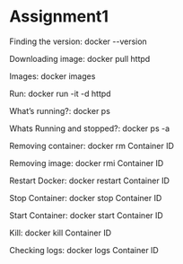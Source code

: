 # Assignment1
Finding the version:
docker --version

Downloading image:
docker pull httpd

Images:
docker images

Run:
docker run -it -d httpd

What’s running?:
docker ps

Whats Running and stopped?:
docker ps -a

Removing container:
docker rm Container ID 

Removing image:
docker rmi Container ID

Restart Docker:
docker restart Container ID

Stop Container:
docker stop Container ID

Start Container:
docker start Container ID

Kill:
docker kill Container ID


Checking logs:
docker logs Container ID